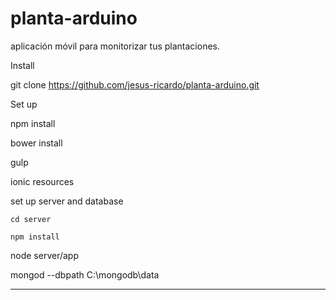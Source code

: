 # planta-arduino
aplicación móvil para monitorizar tus plantaciones.

Install

git clone https://github.com/jesus-ricardo/planta-arduino.git

Set up

npm install

bower install

gulp

ionic resources

set up server and database

`cd server`

`npm install`

node server/app

mongod --dbpath C:\mongodb\data

--------------------------------


